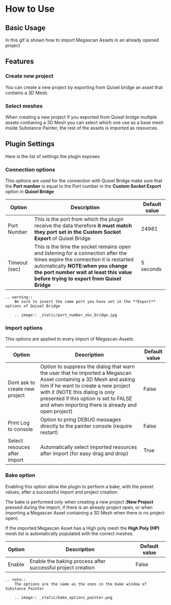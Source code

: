 # How to Use

## Basic Usage
In this gif is shown how to import Megascan Assets in an already opened project

## Features

### Create new project
You can create a new project by exporting from Quixel bridge an asset that contains a 3D Mesh.

### Select meshes
When creating a new project if you exported from Quixel bridge multiple assets contianing a 3D Mesh you can select which one use as a base mesh inside Substance Painter, the rest of the assets is imported as resources.

## Plugin Settings
Here is the list of settings the plugin exposes

### Connection options
This options are used for the connection with Quixel Bridge make sure that the **Port number** is equal to the Port number in the **Custom Socket Export** option in **Quixel Bridge**

 Option        | Description | Default value
 ------------- |-------------| -------------
 Port Number | This is the port from which the plugin receive the data therefore **it must match they port set in the Custom Socket Export** of Quixel Bridge | 24981
 Timeout (sec) | This is the time the socket remains open and listening for a connection after the times expire the connection it is restarted automatically **NOTE:when you change the port number wait at least this value before trying to export from Quixel Bridge** | 5 seconds

```eval_rst 
.. warning::
    Be sure to insert the same port you have set in the **Export** options of Quixel Bridge
    
    .. image:: _static/port_number_sbs_bridge.jpg
```

### Import options
This options are applied to every import of Megascan Assets

 Option        | Description | Default value
 ------------- |-------------| -------------
 Dont ask to create new project | Option to suppress the dialog that warn the user that he imported a Megascan Asset containing a 3D Mesh and asking him if he want to create a new project with it (NOTE this dialog is only presented if this option is set to FALSE and when importing there is already and open project) | False
 Print Log to console | Option to pring DEBUG messages directly to the painter console (require restart) | False
 Select resouces after import | Automatically select imported resources after import (for easy drag and drop) | True

 ### Bake option
Enabling this option allow the plugin to perform a bake, with the preset values, after a successful import and project creation.

The bake is performed only when creating a new project (**New Project** pressed during the import, if there is an already project open, or when importing a Megascan Asset containing a 3D Mesh when there is no project open).

If the imported Megascan Asset has a High poly mesh the **High Poly (HP)** mesh list is automatically populated with the correct meshes.

 Option        | Description | Default value
 ------------- |-------------| -------------
Enable | Enable the baking process after successful project creation | False

```eval_rst
.. note::
    The options are the same as the ones in the bake window of Substance Painter
    
    .. image:: _static/bake_options_painter.png
```
